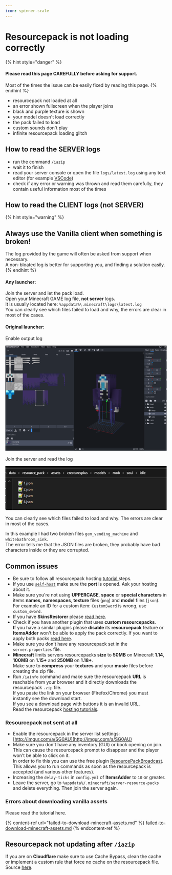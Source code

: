 ```yaml
---
icon: spinner-scale
---
```


# Resourcepack is not loading correctly

{% hint style="danger" %}
#### Please read this page CAREFULLY before asking for support.

Most of the times the issue can be easily fixed by reading this page.
{% endhint %}

* resourcepack not loaded at all
* an error shown fullscreen when the player joins
* black and purple texture is shown
* your model doesn't load correctly
* the pack failed to load
* custom sounds don't play
* infinite resourcepack loading glitch

## How to read the SERVER logs

* run the command `/iazip`
* wait it to finish
* read your server console or open the file `logs/latest.log` using any text editor (for example [VSCode](https://code.visualstudio.com/))
* check if any error or warning was thrown and read them carefully, they contain useful information most of the times

## How to read the CLIENT logs (not SERVER)

{% hint style="warning" %}
## Always use the Vanilla client when something is broken!

The log provided by the game will often be asked from support when necessary.\
A non-bloated log is better for supporting you, and finding a solution easily.
{% endhint %}

#### Any launcher:

Join the server and let the pack load.\
Open your Minecraft GAME log file, **not server** logs.\
It is usually located here: `%appdata%\.minecraft\logs\latest.log`\
You can clearly see which files failed to load and why, the errors are clear in most of the cases.

#### Original launcher:

Enable output log

![](<../.gitbook/assets/immagine (52).png>)

Join the server and read the log

![](<../.gitbook/assets/immagine (61).png>)

You can clearly see which files failed to load and why. The errors are clear in most of the cases.

In this example I had two broken files `gem_vending_machine` and `whitebathroom_sink`.\
The error tells me that the JSON files are broken, they probably have bad characters inside or they are corrupted.

## Common issues <a href="#resourcepack-not-loading-i-get-an-error-in-chat" id="resourcepack-not-loading-i-get-an-error-in-chat"></a>

* Be sure to follow all resourcepack hosting [tutorial ](../plugin-usage/resourcepack-hosting/)steps.
* If you use [`self-host`](../plugin-usage/resourcepack-hosting/resourcepack-self-hosting.md) make sure the **port** is opened. Ask your hosting about it.
* Make sure you're not using **UPPERCASE**, **space** or **special characters** in items **names**, **namespaces**, **texture** files (`png`) and **model** files (`json`).\
  For example an ID for a custom item: `CustomSword` is wrong, use `custom_sword`.
* If you have **SkinsRestorer** please [read here](../compatibility-with-other-plugins/compatible/skinsrestorer.md).
* Check if you have another plugin that uses **custom resourcepacks**.\
  **I**f you have a similar plugins please **disable** its **resourcepack** feature or **ItemsAdder** won't be able to apply the pack correctly. If you want to apply both packs [read here](../plugin-usage/merge-resourcepacks.md).
* Make sure you don't have any resourcepack set in the `server.properties` file.
* **Minecraft** limits servers resourcepacks **size** to **50MB** on Minecraft **1.14**, **100MB** on **1.15+** and **250MB** on **1.18+**.\
  Make sure to **compress** your **textures** and your **music** files before creating the zip file.
* Run `/iainfo` command and make sure the resourcepack **URL** is reachable from your browser and it directly downloads the resourcepack `.zip` file.\
  If you paste the link on your browser (Firefox/Chrome) you must instantly see the download start.\
  If you see a download page with buttons it is an invalid URL.\
  Read the resourcepack [hosting tutorials](../plugin-usage/resourcepack-hosting/).

### Resourcepack not sent at all <a href="#my-players-cant-see-textures-but-ive-followed-the-whole-tutorial" id="my-players-cant-see-textures-but-ive-followed-the-whole-tutorial"></a>

* Enable the resourcepack in the server list settings: [http://imgur.com/a/SG0AU](http://imgur.com/a/SG0AU)
* Make sure you don't have any inventory (GUI) or book opening on join.\
  This can cause the resourcepack prompt to disappear and the player won't be able to click on it.\
  In order to fix this you can use the free plugin [ResourcePackBroadcast](https://www.spigotmc.org/resources/resourcepackbroadcast.88318/).\
  This allows you to run commands as soon as the resourcepack is accepted (and various other features).
* Increasing the `delay-ticks` in `config.yml` of **ItemsAdder** to `10` or greater.
* Leave the server, go to `%appdata%/.minecraft/server-resource-packs` and delete everything. Then join the server again.

### Errors about downloading vanilla assets

Please read the tutorial here.

{% content-ref url="failed-to-download-minecraft-assets.md" %}
[failed-to-download-minecraft-assets.md](failed-to-download-minecraft-assets.md)
{% endcontent-ref %}

## Resourcepack not updating after `/iazip`

If you are on **Cloudflare** make sure to use Cache Bypass, clean the cache or implement a custom rule that force no cache on the resourcepack file. Source [here](https://github.com/PluginBugs/Issues-ItemsAdder/issues/3894#issuecomment-2817017486).
